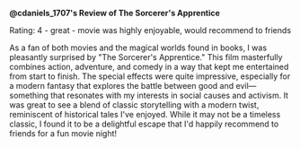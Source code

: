 **@cdaniels_1707's Review of The Sorcerer's Apprentice**

Rating: 4 - great - movie was highly enjoyable, would recommend to friends

As a fan of both movies and the magical worlds found in books, I was pleasantly surprised by "The Sorcerer's Apprentice." This film masterfully combines action, adventure, and comedy in a way that kept me entertained from start to finish. The special effects were quite impressive, especially for a modern fantasy that explores the battle between good and evil—something that resonates with my interests in social causes and activism. It was great to see a blend of classic storytelling with a modern twist, reminiscent of historical tales I've enjoyed. While it may not be a timeless classic, I found it to be a delightful escape that I'd happily recommend to friends for a fun movie night!